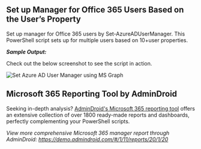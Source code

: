 ## Set up Manager for Office 365 Users Based on the User’s Property
Set up manager for Office 365 users by Set-AzureADUserManager. This PowerShell script sets up for multiple users based on 10+user properties.

***Sample Output:***

Check out the below screenshot to see the script in action.

![Set Azure AD User Manager using MS Graph](https://m365scripts.com/wp-content/uploads/2022/02/Assign-Manager-to-Office-365-using-specific-property.png?v=1701520119)
## Microsoft 365 Reporting Tool by AdminDroid
Seeking in-depth analysis? [AdminDroid's Microsoft 365 reporting tool](https://admindroid.com/?src=GitHub) offers an extensive collection of over 1800 ready-made reports and dashboards, perfectly complementing your PowerShell scripts.

*View more comprehensive Microsoft 365 manager report through AdminDroid: <https://demo.admindroid.com/#/1/11/reports/20/1/20>*
